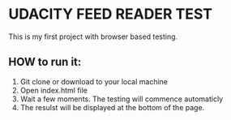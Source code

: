 # UDACITY FEED READER TEST

This is my first project with browser based testing.

## HOW to run it:

1) Git clone or download to your local machine
2) Open index.html file
3) Wait a few moments. The testing will commence automaticly
4) The resulst will be displayed at the bottom of the page.